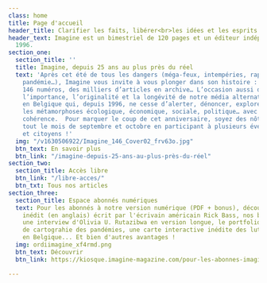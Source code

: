 ```yaml
---
class: home
title: Page d'accueil
header_title: Clarifier les faits, libérer<br>les idées et les esprits
header_text: Imagine est un bimestriel de 120 pages et un éditeur indépendant depuis
  1996.
section_one:
  section_title: ''
  title: Imagine, depuis 25 ans au plus près du réel
  text: 'Après cet été de tous les dangers (méga-feux, intempéries, rapport du Giec,
    pandémie…), Imagine vous invite à vous plonger dans son histoire : 25 ans d’existence,
    146 numéros, des milliers d’articles en archive… L’occasion aussi de rappeler
    l’importance, l’originalité et la longévité de notre média alternatif sans équivalent
    en Belgique qui, depuis 1996, ne cesse d’alerter, dénoncer, explorer, raconter…
    les métamorphoses écologique, économique, sociale, politique… avec rigueur et
    cohérence.  Pour marquer le coup de cet anniversaire, soyez des nôtres durant
    tout le mois de septembre et octobre en participant à plusieurs événements culturels
    et citoyens !'
  img: "/v1630506922/Imagine_146_Cover02_frv63o.jpg"
  btn_text: En savoir plus
  btn_link: "/imagine-depuis-25-ans-au-plus-près-du-réel"
section_two:
  section_title: Accès libre
  btn_link: "/libre-acces/"
  btn_txt: Tous nos articles
section_three:
  section_title: Espace abonnés numériques
  text: Pour les abonnés à notre version numérique (PDF + bonus), découvrez un texte
    inédit (en anglais) écrit par l'écrivain américain Rick Bass, nos baromètres égalité-diversité,
    une interview d'Olivia U. Rutazibwa en version longue, le portfolio d'un projet
    de cartograhie des pandémies, une carte interactive inédite des luttes environnementales
    en Belgique... Et bien d'autres avantages !
  img: ordiimagine_xf4rmd.png
  btn_text: Découvrir
  btn_link: https://kiosque.imagine-magazine.com/pour-les-abonnes-imagine/

---
```

